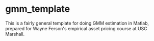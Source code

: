 gmm_template
============

This is a fairly general template for doing GMM estimation in Matlab, prepared for Wayne Ferson's empirical asset pricing course at USC Marshall.
